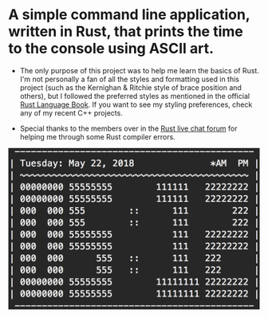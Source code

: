 # A simple command line application, written in Rust, that prints the time to the console using ASCII art.

* The only purpose of this project was to help me learn the basics of Rust.  I'm not personally a fan of all the styles and formatting used in this project (such as the Kernighan & Ritchie style of brace position and others), but I followed the preferred styles as mentioned in the official [Rust Language Book](https://doc.rust-lang.org/book/second-edition/index.html).  If you want to see my styling preferences, check any of my recent C++ projects.

* Special thanks to the members over in the [Rust live chat forum](https://client00.chat.mibbit.com/?server=irc.mozilla.org&channel=%23rust) for helping me through some Rust compiler errors.

![alt tag](./Images/Screenshot.png)
